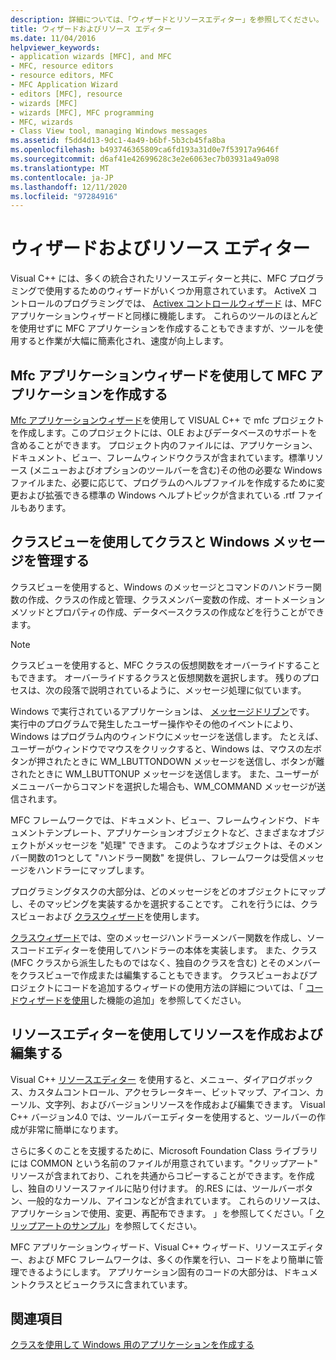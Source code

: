 ```yaml
---
description: 詳細については、「ウィザードとリソースエディター」を参照してください。
title: ウィザードおよびリソース エディター
ms.date: 11/04/2016
helpviewer_keywords:
- application wizards [MFC], and MFC
- MFC, resource editors
- resource editors, MFC
- MFC Application Wizard
- editors [MFC], resource
- wizards [MFC]
- wizards [MFC], MFC programming
- MFC, wizards
- Class View tool, managing Windows messages
ms.assetid: f5dd4d13-9dc1-4a49-b6bf-5b3cb45fa8ba
ms.openlocfilehash: b493746365809ca6fd193a31d0e7f53917a9646f
ms.sourcegitcommit: d6af41e42699628c3e2e6063ec7b03931a49a098
ms.translationtype: MT
ms.contentlocale: ja-JP
ms.lasthandoff: 12/11/2020
ms.locfileid: "97284916"
---
```

# <a name="wizards-and-the-resource-editors"></a>ウィザードおよびリソース エディター

Visual C++ には、多くの統合されたリソースエディターと共に、MFC プログラミングで使用するためのウィザードがいくつか用意されています。 ActiveX コントロールのプログラミングでは、 [Activex コントロールウィザード](../mfc/reference/mfc-activex-control-wizard.md) は、MFC アプリケーションウィザードと同様に機能します。 これらのツールのほとんどを使用せずに MFC アプリケーションを作成することもできますが、ツールを使用すると作業が大幅に簡素化され、速度が向上します。

## <a name="use-the-mfc-application-wizard-to-create-an-mfc-application"></a><a name="_core_use_appwizard_to_create_an_mfc_application"></a> Mfc アプリケーションウィザードを使用して MFC アプリケーションを作成する

[Mfc アプリケーションウィザード](../mfc/reference/mfc-application-wizard.md)を使用して VISUAL C++ で mfc プロジェクトを作成します。このプロジェクトには、OLE およびデータベースのサポートを含めることができます。 プロジェクト内のファイルには、アプリケーション、ドキュメント、ビュー、フレームウィンドウクラスが含まれています。標準リソース (メニューおよびオプションのツールバーを含む)その他の必要な Windows ファイルまた、必要に応じて、プログラムのヘルプファイルを作成するために変更および拡張できる標準の Windows ヘルプトピックが含まれている .rtf ファイルもあります。

## <a name="use-class-view-to-manage-classes-and-windows-messages"></a><a name="_core_use_classwizard_to_manage_classes_and_windows_messages"></a> クラスビューを使用してクラスと Windows メッセージを管理する

クラスビューを使用すると、Windows のメッセージとコマンドのハンドラー関数の作成、クラスの作成と管理、クラスメンバー変数の作成、オートメーションメソッドとプロパティの作成、データベースクラスの作成などを行うことができます。

> [!NOTE]
> クラスビューを使用すると、MFC クラスの仮想関数をオーバーライドすることもできます。 オーバーライドするクラスと仮想関数を選択します。 残りのプロセスは、次の段落で説明されているように、メッセージ処理に似ています。

Windows で実行されているアプリケーションは、 [メッセージドリブン](../mfc/message-handling-and-mapping.md)です。 実行中のプログラムで発生したユーザー操作やその他のイベントにより、Windows はプログラム内のウィンドウにメッセージを送信します。 たとえば、ユーザーがウィンドウでマウスをクリックすると、Windows は、マウスの左ボタンが押されたときに WM_LBUTTONDOWN メッセージを送信し、ボタンが離されたときに WM_LBUTTONUP メッセージを送信します。 また、ユーザーがメニューバーからコマンドを選択した場合も、WM_COMMAND メッセージが送信されます。

MFC フレームワークでは、ドキュメント、ビュー、フレームウィンドウ、ドキュメントテンプレート、アプリケーションオブジェクトなど、さまざまなオブジェクトがメッセージを "処理" できます。 このようなオブジェクトは、そのメンバー関数の1つとして "ハンドラー関数" を提供し、フレームワークは受信メッセージをハンドラーにマップします。

プログラミングタスクの大部分は、どのメッセージをどのオブジェクトにマップし、そのマッピングを実装するかを選択することです。 これを行うには、クラスビューおよび [クラスウィザード](reference/mfc-class-wizard.md)を使用します。

[クラスウィザード](reference/mfc-class-wizard.md)では、空のメッセージハンドラーメンバー関数を作成し、ソースコードエディターを使用してハンドラーの本体を実装します。 また、クラス (MFC クラスから派生したものではなく、独自のクラスを含む) とそのメンバーをクラスビューで作成または編集することもできます。 クラスビューおよびプロジェクトにコードを追加するウィザードの使用方法の詳細については、「 [コードウィザードを使用](../ide/adding-functionality-with-code-wizards-cpp.md)した機能の追加」を参照してください。

## <a name="use-the-resource-editors-to-create-and-edit-resources"></a><a name="_core_use_the_resource_editors_to_create_and_edit_resources"></a> リソースエディターを使用してリソースを作成および編集する

Visual C++ [リソースエディター](../windows/resource-editors.md) を使用すると、メニュー、ダイアログボックス、カスタムコントロール、アクセラレータキー、ビットマップ、アイコン、カーソル、文字列、およびバージョンリソースを作成および編集できます。 Visual C++ バージョン4.0 では、ツールバーエディターを使用すると、ツールバーの作成が非常に簡単になります。

さらに多くのことを支援するために、Microsoft Foundation Class ライブラリには COMMON という名前のファイルが用意されています。"クリップアート" リソースが含まれており、これを共通からコピーすることができます。を作成し、独自のリソースファイルに貼り付けます。 的.RES には、ツールバーボタン、一般的なカーソル、アイコンなどが含まれています。 これらのリソースは、アプリケーションで使用、変更、再配布できます。 」を参照してください。「 [クリップアートのサンプル](../overview/visual-cpp-samples.md)」を参照してください。

MFC アプリケーションウィザード、Visual C++ ウィザード、リソースエディター、および MFC フレームワークは、多くの作業を行い、コードをより簡単に管理できるようにします。 アプリケーション固有のコードの大部分は、ドキュメントクラスとビュークラスに含まれています。

## <a name="see-also"></a>関連項目

[クラスを使用して Windows 用のアプリケーションを作成する](../mfc/using-the-classes-to-write-applications-for-windows.md)
